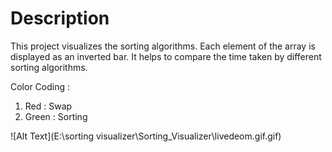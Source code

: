 # Description

This project visualizes the sorting algorithms. Each element of the array is displayed as an inverted bar. It helps to compare the time taken by different sorting algorithms.

Color Coding :
1) Red : Swap
2) Green : Sorting 

![Alt Text](E:\sorting visualizer\Sorting_Visualizer\livedeom.gif.gif)


